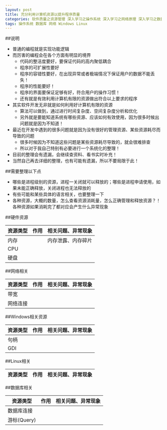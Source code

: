 ```yaml
---
layout: post
title: 充分利用计算机资源以提升程序质量
categories: 软件质量之资源管理 深入学习之操作系统 深入学习之网络原理 深入学习之数据库原理
tags: 操作系统 数据库 网络 Windows Linux
---
```


##说明

* 普通的编程就是实现功能逻辑
* 而厉害的编程会在各个方面有明显的境界
  * 代码的整洁度要好，要保证代码的高内聚低耦合
  * 程序的可扩展性要好
  * 程序的容错性要好，在出现异常或者极端情况下保证用户的数据不能丢失！
  * 程序的性能要好！
  * 程序的界面要保证足够有好，符合用户的操作习惯！
  * 还有就是有效利用计算机有限的资源做出符合以上要求的程序
* 其实软件开发无非就是如何利用好计算机有限的资源
  * 算法可以做到，通过进行时间复杂度、空间复杂度分析和优化
  * 另外就是要能知道系统有哪些资源、应该如何有效使用，因为很多时候出问题就是因为不知道！
* 最近在开发中遇到的很多问题就是因为没有很好的管理资源、某些资源耗尽而导致的问题
  * 很多时候因为不知道这些问题是某些资源耗尽导致的，就会很难排查
  * 所以对于我自己特别有必要进行一个系统化的整理！
* 目前的整理会有遗漏，会继续查资料、看书实时补充！
* 当然自己再去详细的整理，也有可能有遗漏，所以不要局限于此！

##需要整理以下点

* 哪些是进程级别的资源，进程一关闭就可以释放的；哪些是进程申请使用，如果未能正确释放，关闭进程也无法释放的
* 有些可能和某些具体的语言相关，也要整理一下
* 各种资源，大概的数量，怎么查看资源消耗量，怎么正确管理和释放资源？！各种资源如果消耗完了都对应会产生什么异常现象

##硬件资源

| 资源类型 | 作用 | 相关问题、异常现象 |  
| ------------ | ------------- | ------------ |  
| 内存 |   |  内存泄露、内存碎片 |  
| CPU |   |   |
| 硬盘 |   |   |

##网络相关

| 资源类型 | 作用 | 相关问题、异常现象 |  
| ------------ | ------------- | ------------ |  
| 带宽 |   |   |  
| 网络连接 |   |   | 

##Windows相关资源

| 资源类型 | 作用 | 相关问题、异常现象 |  
| ------------ | ------------- | ------------ |  
| 句柄 |   |   |  
| GDI |   |   | 

##Linux相关

| 资源类型 | 作用 | 相关问题、异常现象 |  
| ------------ | ------------- | ------------ |  

##数据库相关

| 资源类型 | 作用 | 相关问题、异常现象 |  
| ------------ | ------------- | ------------ |  
| 数据库连接 |   |   |  
| 游标(Query) |   |   | 

